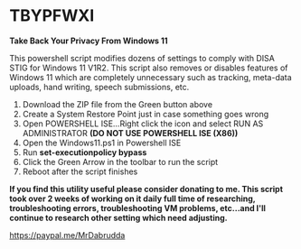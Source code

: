 # TBYPFWXI
<b>Take Back Your Privacy From Windows 11</b>

This powershell script modifies dozens of settings to comply with DISA STIG for Windows 11 V1R2.  This script also removes or disables features of Windows 11 which are completely unnecessary such as tracking, meta-data uploads, hand writing, speech submissions, etc.

1)  Download the ZIP file from the Green button above
2)  Create a System Restore Point just in case something goes wrong
3)  Open POWERSHELL ISE...Right click the icon and select RUN AS ADMINISTRATOR  <b>(DO NOT USE POWERSHELL ISE (X86))</b>
4)  Open the Windows11.ps1 in Powershell ISE
5)  Run <b>set-executionpolicy bypass</b>
6)  Click the Green Arrow in the toolbar to run the script
7)  Reboot after the script finishes

<b>If you find this utility useful please consider donating to me.
This script took over 2 weeks of working on it daily full time of researching, troubleshooting errors, troubleshooting VM problems, etc...and I'll continue to research other setting which need adjusting.</b>

https://paypal.me/MrDabrudda

